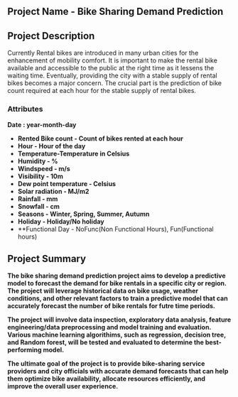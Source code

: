 ## Project Name - Bike Sharing Demand Prediction


## Project Description
Currently Rental bikes are introduced in many urban cities for the enhancement of mobility comfort. It is important to make the rental bike available and accessible to the public at the right time as it lessens the waiting time. Eventually, providing the city with a stable supply of rental bikes becomes a major concern. The crucial part is the prediction of bike count required at each hour for the stable supply of rental bikes.
### Attributes
 **Date : year-month-day**
*   **Rented Bike count - Count of bikes rented at each hour**
*   **Hour - Hour of the day**
*   **Temperature-Temperature in Celsius**
*   **Humidity - %**
*   **Windspeed - m/s**
*   **Visibility - 10m**
*   **Dew point temperature - Celsius**
*   **Solar radiation - MJ/m2**
*   **Rainfall - mm**
*   **Snowfall - cm**
*   **Seasons - Winter, Spring, Summer, Autumn**
*   **Holiday - Holiday/No holiday**
*   **Functional Day - NoFunc(Non Functional Hours), Fun(Functional hours)

## Project Summary
**The bike sharing demand prediction project aims to develop a predictive model to forecast the demand for bike rentals in a specific city or region. The project will leverage historical data on bike usage, weather conditions, and other relevant factors to train a predictive model that can accurately forecast the number of bike rentals for futre time periods.**

**The project will involve data inspection, exploratory data analysis, feature engineering/data preprocessing and model training and evaluation. Various machine learning algorithims, such as regression, decision tree, and Random forest, will be tested and evaluated to determine the best-performing model.**

**The ultimate goal of the project is to provide bike-sharing service providers and city officials with accurate demand forecasts that can help them optimize bike availability, allocate resources efficiently, and improve the overall user experience.**



